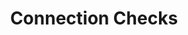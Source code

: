 ---
content-type: "api-structure"
key: "connection-check-object"

title: "Connection Checks"
description: "A connection check object shows the results from a test of a connection's parameters. The nature of the test varies by connection type."

object-attributes:
  - name: "error"
    type: "boolean"
    description: "Indicates if the last connection check resulted in an error."

  - name: "started_at"
    type: "timestamp"
    description: "The time the last check started."

  - name: "completed_at"
    type: "timestamp"
    description: "The time the last check completed."

examples:
  - code: |
      {
          "last_check":{
            "error": false,
            "started_at":"2018-02-06T16:15:19Z",
            "completed_at":"2018-02-06T16:16:21Z"
          }
      }
---
